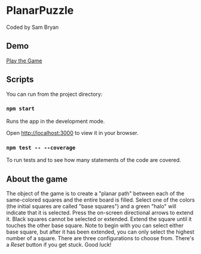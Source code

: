 # PlanarPuzzle

Coded by Sam Bryan

## Demo

[Play the Game](https://samueldavidbryan.github.io/planar-puzzle/)


## Scripts

You can run from the project directory:

### `npm start`

Runs the app in the development mode.

Open [http://localhost:3000](http://localhost:3000) to view it in your browser.

### `npm test -- --coverage`

To run tests and to see how many statements of the code are covered.

## About the game

The object of the game is to create a "planar path" between each of the same-colored squares and the entire board is filled. Select one of the colors (the initial squares are called "base squares") and a green "halo" will indicate that it is selected. Press the on-screen directional arrows to extend it. Black squares cannot be selected or extended. Extend the square until it touches the other base square. Note to begin with you can select either base square, but after it has been extended, you can only select the highest number of a square. There are three configurations to choose from. There's a *Reset* button if you get stuck. Good luck!